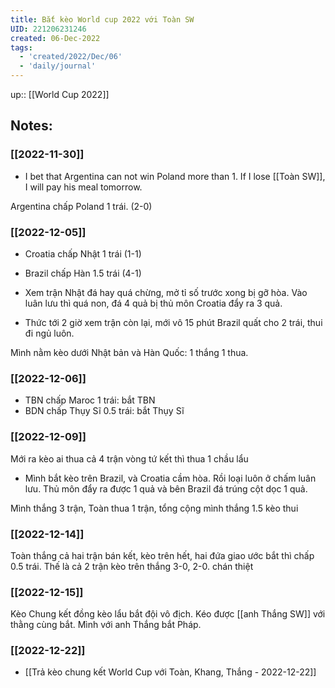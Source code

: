 ```yaml
---
title: Bắt kèo World cup 2022 với Toàn SW
UID: 221206231246
created: 06-Dec-2022
tags:
  - 'created/2022/Dec/06'
  - 'daily/journal'
---
```

up:: [[World Cup 2022]]
## Notes:
### [[2022-11-30]]
- I bet that Argentina can not win Poland more than 1. If I lose [[Toàn SW]], I will pay his meal tomorrow.

Argentina chấp Poland 1 trái. (2-0)

### [[2022-12-05]]
- Croatia chấp Nhật 1 trái (1-1)
- Brazil chấp Hàn 1.5 trái (4-1)

- Xem trận Nhật đá hay quá chừng, mở tỉ số trước xong bị gỡ hòa. Vào luân lưu thì quá non, đá 4 quả bị thủ môn Croatia đẩy ra 3 quả.

- Thức tới 2 giờ xem trận còn lại, mới vô 15 phút Brazil quất cho 2 trái, thui đi ngủ luôn.

Mình nằm kèo dưới Nhật bản và Hàn Quốc: 1 thắng 1 thua.

### [[2022-12-06]]
- TBN chấp Maroc 1 trái: bắt TBN
- BDN chấp Thụy Sĩ 0.5 trái: bắt Thụy Sĩ

### [[2022-12-09]]
Mới ra kèo ai thua cả 4 trận vòng tứ kết thì thua 1 chầu lẩu
- Mình bắt kèo trên Brazil, và Croatia cầm hòa. Rồi loại luôn ở chấm luân lưu. Thủ môn đẩy ra được 1 quả và bên Brazil đá trúng cột dọc 1 quả.

Mình thắng 3 trận, Toàn thua 1 trận, tổng cộng mình thắng 1.5 kèo thui

### [[2022-12-14]]
Toàn thắng cả hai trận bán kết, kèo trên hết, hai đứa giao ước bắt thì chấp 0.5 trái. Thế là cả 2 trận kèo trên thắng 3-0, 2-0. chán thiệt

### [[2022-12-15]]
Kèo Chung kết đồng kèo lẩu bắt đội vô địch. Kéo được [[anh Thắng SW]] với thằng cùng bắt. Mình với anh Thắng bắt Pháp.

### [[2022-12-22]]
- [[Trả kèo chung kết World Cup với Toàn, Khang, Thắng - 2022-12-22]]